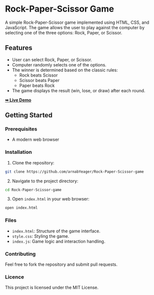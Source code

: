 # Rock-Paper-Scissor Game
A simple Rock-Paper-Scissor game implemented using HTML, CSS, and JavaScript. The game allows the user to play against the computer by selecting one of the three options: Rock, Paper, or Scissor.

## Features
- User can select Rock, Paper, or Scissor.
- Computer randomly selects one of the options. 
- The winner is determined based on the classic rules:
  - Rock beats Scissor
  - Scissor beats Paper
  - Paper beats Rock
- The game displays the result (win, lose, or draw) after each round.

<a href="https://arnabyeager.github.io/Rock-Paper-Scissor-game/"><strong>➥ Live Demo</strong></a>

## Getting Started

### Prerequisites
- A modern web browser

### Installation

1. Clone the repository:
```bash
git clone https://github.com/arnabYeager/Rock-Paper-Scissor-game
```
2. Navigate to the project directory:
```bash
cd Rock-Paper-Scissor-game
```
3. Open `index.html` in your web browser:
```bash
open index.html
```

### Files
- `index.html`: Structure of the game interface.
- `style.css`: Styling the game.
- `index.js`: Game logic and interaction handling.
### Contributing
Feel free to fork the repository and submit pull requests.
### Licence
This project is licensed under the MIT License.
